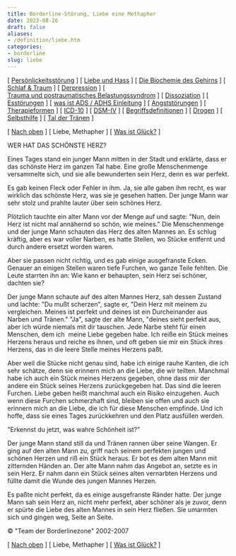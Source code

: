 ```yaml
---
title: Borderline-Störung, Liebe eine Methapher
date: 2023-08-26
draft: false
aliases:
- /definition/liebe.htm
categories:
- borderline
slug: liebe
---
```



[ [Persönlickeitsstörung](../persstoerung/persstoerung1.html) ] [ [Liebe und Hass](liebe1.htm) ] [ [Die Biochemie des Gehirns](../biochemie/biochemie.htm) ] [ [Schlaf & Traum](../schlaf/traum.htm) ] [ [Derpression](../depression/depri.html) ] [ [Trauma und postraumatisches Belastungssyndrom](../trauma/trauma.htm) ] [ [Dissoziation](../disso/dissoziation.htm) ] [ [Esstörungen](../ess/esst1.html) ] [ [was ist ADS / ADHS Einleitung](../ads/ads.html) ] [ [Angststörungen](../angststoerung/angststoerungen.htm) ] [ [Therapieformen](../theraformen/theraformen.htm) ] [ [ICD-10](icd10.htm) ] [ [DSM-IV](dsm.htm) ] [ [Begriffsdefinitionen](definitionen.htm) ] [ [Drogen](definitionen_1.htm) ] [ [Selbsthilfe](../selbsthilfe/selbsthilfe.htm) ] [ [Tal der Tränen](../widmung/widmung_1.html) ]

[ [Nach oben](liebe1.htm) ] [ Liebe, Methapher ] [ [Was ist Glück?](../glueck/glueck.htm) ]

WER HAT DAS SCHÖNSTE HERZ?

Eines Tages stand ein junger Mann mitten in der Stadt und erklärte, dass er das
schönste Herz im ganzen Tal habe. Eine große Menschenmenge versammelte sich,
und sie alle bewunderten sein Herz, denn es war perfekt.

Es
gab keinen Fleck oder Fehler in ihm. Ja, sie alle gaben ihm recht, es war
wirklich das schönste Herz, was sie je gesehen hatten. Der junge Mann war sehr stolz und prahlte lauter über sein schönes Herz.

Plötzlich
tauchte ein alter Mann vor der Menge auf und sagte: "Nun, dein Herz ist
nicht mal annähernd so schön, wie meines." Die Menschenmenge und der junge Mann schauten das Herz des alten Mannes an. Es
schlug kräftig, aber es war voller Narben, es hatte Stellen, wo Stücke
entfernt und durch andere ersetzt worden waren.

Aber
sie passen nicht richtig, und es gab einige ausgefranste Ecken. Genauer an einigen Stellen waren tiefe Furchen, wo ganze Teile fehlten. Die
Leute starrten ihn an: Wie kann er behaupten, sein Herz sei schöner, dachten sie?

Der junge Mann schaute auf des alten Mannes Herz, sah dessen Zustand und lachte:
"Du mußt scherzen", sagte er, "Dein Herz mit meinem zu
vergleichen. Meines ist perfekt und deines ist ein Durcheinander aus Narben und
Tränen." "Ja", sagte der alte Mann, "deines sieht perfekt aus, aber ich würde
niemals mit dir tauschen. Jede Narbe steht für einen Menschen, dem ich 
meine Liebe gegeben habe. Ich reiße ein Stück meines Herzens heraus und reiche
es ihnen, und oft geben sie mir ein Stück ihres Herzens, das in die leere
Stelle meines Herzens paßt.

Aber weil die Stücke nicht genau sind, habe ich
einige rauhe Kanten, die ich sehr schätze, denn sie erinnern mich an die Liebe,
die wir teilten. Manchmal habe ich auch ein Stück meines Herzens gegeben, ohne
dass mir der andere ein Stück seines Herzens zurückgegeben hat. Das sind die
leeren Furchen. Liebe geben heißt manchmal auch ein Risiko einzugehen. Auch
wenn diese Furchen schmerzhaft sind, bleiben sie offen und auch sie erinnern
mich an die Liebe, die ich für diese Menschen empfinde. Und ich hoffe, dass sie
eines Tages zurückkehren und den Platz ausfüllen werden.

"Erkennst du jetzt, was wahre Schönheit ist?"

Der junge Mann stand still da und Tränen rannen über seine Wangen. Er ging auf
den alten Mann zu, griff nach seinem perfekten jungen und schönen Herzen und riß
ein Stück heraus. Er bot es dem alten Mann mit zitternden Händen an. Der
alte Mann nahm das Angebot an, setzte es in sein Herz. Er nahm dann ein Stück
seines alten vernarbten Herzens und füllte damit die Wunde des jungen Mannes
Herzen.

Es
paßte nicht perfekt, da es einige ausgefranste Ränder hatte. Der junge Mann
sah sein Herz an, nicht mehr perfekt, aber schöner als je zuvor, denn er spürte
die Liebe des alten Mannes in sein Herz fließen. Sie umarmten sich und gingen weg, Seite an Seite.

© "Team der Borderlinezone" 2002-2007

[ [Nach oben](liebe1.htm) ] [ Liebe, Methapher ] [ [Was ist Glück?](../glueck/glueck.htm) ]
